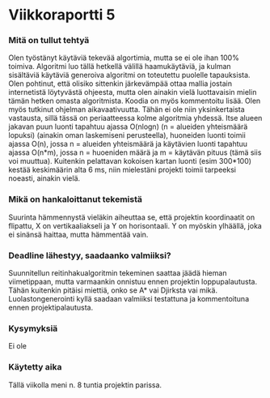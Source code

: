 # Viikkoraportti 5

### Mitä on tullut tehtyä

Olen työstänyt käytäviä tekevää algortimia, mutta se ei ole ihan 100% toimiva. Algoritmi luo tällä hetkellä välillä haamukäytäviä, ja kulman sisältäviä käytäviä generoiva algoritmi on toteutettu puolelle tapauksista. Olen pohtinut, että olisiko sittenkin järkevämpää ottaa mallia jostain internetistä löytyvästä ohjeesta, mutta olen ainakin vielä luottavaisin mielin tämän hetken omasta algoritmista. Koodia on myös kommentoitu lisää. Olen myös tutkinut ohjelman aikavaativuutta. Tähän ei ole niin yksinkertaista vastausta, sillä tässä on periaatteessa kolme algoritmia yhdessä. Itse alueen jakavan puun luonti tapahtuu ajassa O(nlogn) (n = alueiden yhteismäärä lopuksi) (ainakin oman laskemiseni perusteella), huoneiden luonti toimii ajassa O(n), jossa n = alueiden yhteismäärä ja käytävien luonti tapahtuu ajassa O(n*m), jossa n = huoeniden määrä ja m = käytävän pituus (tämä siis voi muuttua). Kuitenkin pelattavan kokoisen kartan luonti (esim 300\*100) kestää keskimäärin alta 6 ms, niin mielestäni projekti toimii tarpeeksi noeasti, ainakin vielä. 

### Mikä on hankaloittanut tekemistä

Suurinta hämmennystä vieläkin aiheuttaa se, että projektin koordinaatit on flipattu, X on vertikaaliakseli ja Y on horisontaali. Y on myöskin ylhäällä, joka ei sinänsä haittaa, mutta hämmentää vain.

### Deadline lähestyy, saadaanko valmiiksi?

Suunnitellun reitinhakualgoritmin tekeminen saattaa jäädä hieman viimetippaan, mutta varmaankin onnistuu ennen projektin loppupalautusta. Tähän kuitenkin pitäisi miettiä, onko se A* vai Djirksta vai mikä. Luolastongenerointi kyllä saadaan valmiiksi testattuna ja kommentoituna ennen projektipalautusta.

### Kysymyksiä

Ei ole

### Käytetty aika

Tällä viikolla meni n. 8 tuntia projektin parissa.
